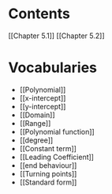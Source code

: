 # Contents
[[Chapter 5.1]]
[[Chapter 5.2]]

# Vocabularies
* [[Polynomial]]
* [[x-intercept]] 
* [[y-intercept]]
* [[Domain]] 
* [[Range]] 
* [[Polynomial function]] 
* [[degree]] 
* [[Constant term]] 
* [[Leading Coefficient]]
* [[end behaviour]]
* [[Turning points]]
* [[Standard form]]